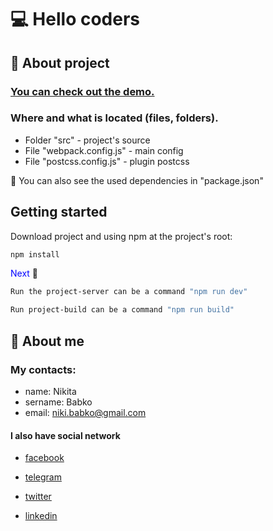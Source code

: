 # &#128187; Hello coders

## &#x1F4D8; About project

### [You can check out the demo.](https://nikitababko.github.io/landing-page-active-box/)

### Where and what is located (files, folders).

- Folder "src" - project's source
- File "webpack.config.js" - main config
- File "postcss.config.js" - plugin postcss

&#x1F534; You can also see the used dependencies in "package.json"

## Getting started

Download project and using npm at the project's root:

```sh
npm install
```

<span style="color: blue">Next</span> &#x1F53D;

```sh
Run the project-server can be a command "npm run dev"
```

```sh
Run project-build can be a command "npm run build"
```

## &#129534; About me

### My contacts:

- name: Nikita
- sername: Babko
- email: niki.babko@gmail.com

#### I also have social network

- [facebook](https://www.facebook.com/nikita.babko?ref=bookmarks)

- [telegram](https://t.me/White_Rabbit_AI)

- [twitter](https://twitter.com/white_rabbit_ai)

- [linkedin](https://www.linkedin.com/in/%D0%BD%D0%B8%D0%BA%D0%B8%D1%82%D0%B0-%D0%B1%D0%B0%D0%B1%D0%BA%D0%BE-621618186/)
